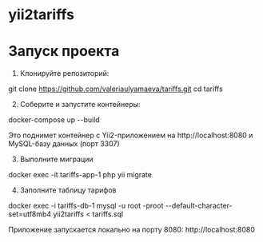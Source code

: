 # yii2tariffs

# Запуск проекта

1. Клонируйте репозиторий:

git clone https://github.com/valeriaulyamaeva/tariffs.git
cd tariffs

2. Соберите и запустите контейнеры:

docker-compose up --build

Это поднимет контейнер с Yii2-приложением на http://localhost:8080 и MySQL-базу данных (порт 3307)

3. Выполните миграции

docker exec -it tariffs-app-1 php yii migrate

4. Заполните таблицу тарифов

docker exec -i tariffs-db-1 mysql -u root -proot --default-character-set=utf8mb4 yii2tariffs < tariffs.sql

Приложение запускается локально на порту 8080:
http://localhost:8080
